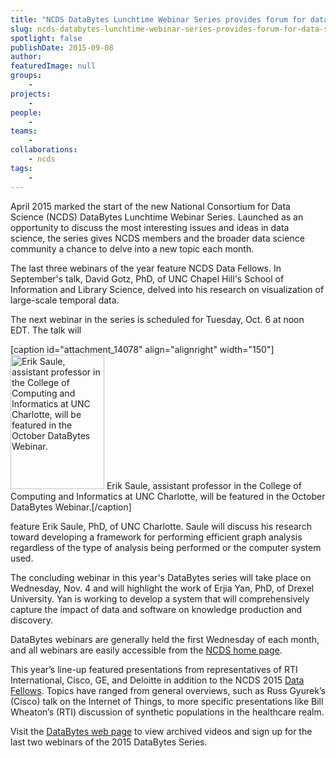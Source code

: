 ```yaml
---
title: "NCDS DataBytes Lunchtime Webinar Series provides forum for data science topics"
slug: ncds-databytes-lunchtime-webinar-series-provides-forum-for-data-science-topics
spotlight: false
publishDate: 2015-09-08
author: 
featuredImage: null
groups:
    - 
projects:
    - 
people:
    - 
teams: 
    - 
collaborations:
    - ncds
tags:
    - 
---
```

April 2015 marked the start of the new National Consortium for Data Science (NCDS) DataBytes Lunchtime Webinar Series. Launched as an opportunity to discuss the most interesting issues and ideas in data science, the series gives NCDS members and the broader data science community a chance to delve into a new topic each month.

<!--more-->

The last three webinars of the year feature NCDS Data Fellows. In September's talk, David Gotz, PhD, of UNC Chapel Hill's School of Information and Library Science, delved into his research on visualization of large-scale temporal data.

The next webinar in the series is scheduled for Tuesday, Oct. 6 at noon EDT. The talk will

[caption id="attachment_14078" align="alignright" width="150"]<a href="http://renci.org/wp-content/uploads/2014/12/erik_saule_small.jpeg"><img class="wp-image-14078" src="http://renci.org/wp-content/uploads/2014/12/erik_saule_small.jpeg" alt="Erik Saule, assistant professor in the College of Computing and Informatics at UNC Charlotte, will be featured in the October DataBytes Webinar." width="150" height="215" /></a> Erik Saule, assistant professor in the College of Computing and Informatics at UNC Charlotte, will be featured in the October DataBytes Webinar.[/caption]

feature Erik Saule, PhD, of UNC Charlotte. Saule will discuss his research toward developing a framework for performing efficient graph analysis regardless of the type of analysis being performed or the computer system used.

The concluding webinar in this year's DataBytes series will take place on Wednesday, Nov. 4 and will highlight the work of Erjia Yan, PhD, of Drexel University. Yan is working to develop a system that will comprehensively capture the impact of data and software on knowledge production and discovery.

DataBytes webinars are generally held the first Wednesday of each month, and all webinars are easily accessible from the <a href="http://data2discovery.org/">NCDS home page</a>.

This year’s line-up featured presentations from representatives of RTI International, Cisco, GE, and Deloitte in addition to the NCDS 2015 <a href="http://data2discovery.org/data-fellows/">Data Fellows</a>. Topics have ranged from general overviews, such as Russ Gyurek’s (Cisco) talk on the Internet of Things, to more specific presentations like Bill Wheaton’s (RTI) discussion of synthetic populations in the healthcare realm.

Visit the <a href="http://data2discovery.org/databytes-webinars/">DataBytes web page</a> to view archived videos and sign up for the last two webinars of the 2015 DataBytes Series.
